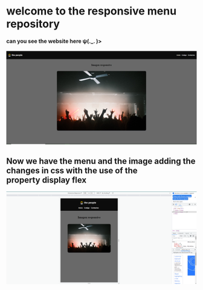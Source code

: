 <h1> 
welcome to the responsive menu repository
</h1>
<h4> can you see the website here ψ(._. )>
</h4>
<a  href="https://mimenubasico-responsive.netlify.app/" target="_blank" >

</a>
<img src="menu.png">
<h2>
Now we have the menu and the image adding the changes in css with the use of the <br> property
display flex
</h2>
<img src="menu2.png">
<h3>
